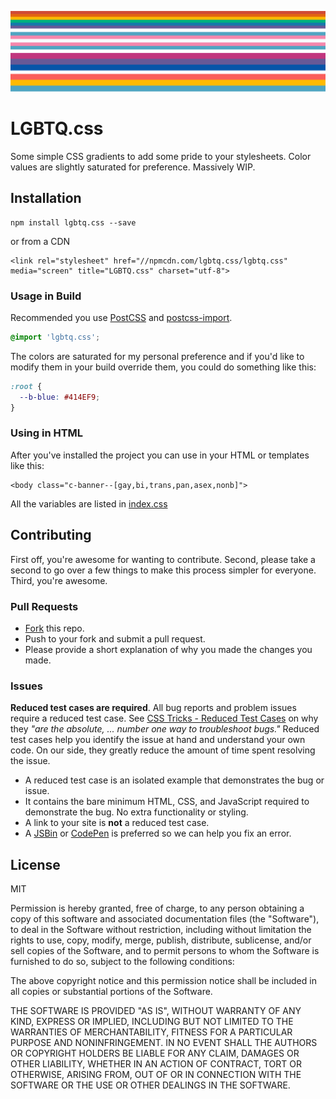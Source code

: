 ![Screenshot of Gradients](./screenshot.png)

# LGBTQ.css

Some simple CSS gradients to add some pride to your stylesheets. Color values are slightly saturated for preference. Massively WIP.


## Installation

```
npm install lgbtq.css --save
```

or from a CDN

```
<link rel="stylesheet" href="//npmcdn.com/lgbtq.css/lgbtq.css" media="screen" title="LGBTQ.css" charset="utf-8">
```

### Usage in Build

Recommended you use [PostCSS](https://github.com/postcss/postcss) and [postcss-import](https://github.com/postcss/postcss-import).

```css
@import 'lgbtq.css';
```

The colors are saturated for my personal preference and if you'd like to modify them in your build override them, you could do something like this:

```css
:root {
  --b-blue: #414EF9;
}
```

### Using in HTML

After you've installed the project you can use in your HTML or templates like this:

```markup
<body class="c-banner--[gay,bi,trans,pan,asex,nonb]">
```

All the variables are listed in [index.css](https://github.com/charlespeters/lgbtq.css/blob/master/index.css)

## Contributing

First off, you're awesome for wanting to contribute. Second, please take a second to go over a few things to make this process simpler for everyone. Third, you're awesome.

### Pull Requests

- [Fork](https://github.com/charlespeters/lgbtq.css#fork-destination-box) this repo.
- Push to your fork and submit a pull request.
- Please provide a short explanation of why you made the changes you made.

### Issues

**Reduced test cases are required**. All bug reports and problem issues require a reduced test case. See [CSS Tricks - Reduced Test Cases](http://css-tricks.com/reduced-test-cases/) on why they _"are the absolute, ... number one way to troubleshoot bugs."_ Reduced test cases help you identify the issue at hand and understand your own code. On our side, they greatly reduce the amount of time spent resolving the issue.

- A reduced test case is an isolated example that demonstrates the bug or issue.
- It contains the bare minimum HTML, CSS, and JavaScript required to demonstrate the bug. No extra functionality or styling.
- A link to your site is **not** a reduced test case.
- A [JSBin](http://jsbin.com/) or [CodePen](http://codepen.io) is preferred so we can help you fix an error.

## License

MIT

Permission is hereby granted, free of charge, to any person obtaining a copy of this software and associated documentation files (the "Software"), to deal in the Software without restriction, including without limitation the rights to use, copy, modify, merge, publish, distribute, sublicense, and/or sell copies of the Software, and to permit persons to whom the Software is furnished to do so, subject to the following conditions:

The above copyright notice and this permission notice shall be included in all copies or substantial portions of the Software.

THE SOFTWARE IS PROVIDED "AS IS", WITHOUT WARRANTY OF ANY KIND, EXPRESS OR IMPLIED, INCLUDING BUT NOT LIMITED TO THE WARRANTIES OF MERCHANTABILITY, FITNESS FOR A PARTICULAR PURPOSE AND NONINFRINGEMENT. IN NO EVENT SHALL THE AUTHORS OR COPYRIGHT HOLDERS BE LIABLE FOR ANY CLAIM, DAMAGES OR OTHER LIABILITY, WHETHER IN AN ACTION OF CONTRACT, TORT OR OTHERWISE, ARISING FROM, OUT OF OR IN CONNECTION WITH THE SOFTWARE OR THE USE OR OTHER DEALINGS IN THE SOFTWARE.
